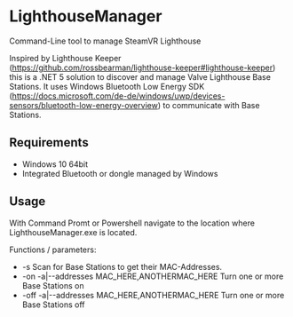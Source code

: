 # LighthouseManager
Command-Line tool to manage SteamVR Lighthouse 

Inspired by Lighthouse Keeper (https://github.com/rossbearman/lighthouse-keeper#lighthouse-keeper) this is a .NET 5 solution to discover and manage Valve Lighthouse Base Stations.
It uses Windows Bluetooth Low Energy SDK (https://docs.microsoft.com/de-de/windows/uwp/devices-sensors/bluetooth-low-energy-overview) to communicate with Base Stations.

## Requirements
- Windows 10 64bit
- Integrated Bluetooth or dongle managed by Windows

## Usage
With Command Promt or Powershell navigate to the location where LighthouseManager.exe is located.

Functions / parameters:

- -s Scan for Base Stations to get their MAC-Addresses.
- -on -a|--addresses MAC_HERE,ANOTHERMAC_HERE Turn one or more Base Stations on
- -off -a|--addresses MAC_HERE,ANOTHERMAC_HERE Turn one or more Base Stations off
